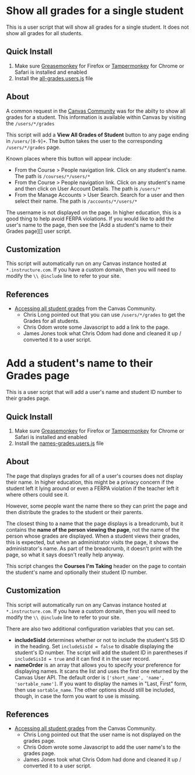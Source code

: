 # Show all grades for a single student
This is a user script that will show all grades for a single student. It does not show all grades for all students.

## Quick Install
1. Make sure [Greasemonkey](https://addons.mozilla.org/en-us/firefox/addon/greasemonkey/) for Firefox or [Tampermonkey](http://tampermonkey.net/) for Chrome or Safari is installed and enabled
2. Install the [all-grades.users.js](https://github.com/jamesjonesmath/canvancement/raw/master/grades/all-grades.user.js) file

## About
A common request in the [Canvas Community](https://community.canvaslms.com) was for the abilty to show all grades for a student. This information is available within Canvas by visiting the  `/users/*/grades`

This script will add a **View All Grades of Student** button to any page ending in `/users/[0-9]+`. The button takes the user to the corresponding `/users/*/grades` page.

Known places where this button will appear include:
* From the Course > People navigation link. Click on any student's name. The path is `/courses/*/users/*`
* From the Course > People navigation link. Click on any student's name and then click on User Account Details. The path is `/users/*`
* From the Manage Accounts > User Search. Search for a user and then select their name. The path is `/accounts/*/users/*`

The username is not displayed on the page. In higher education, this is a good thing to help avoid FERPA violations. If you would like to add the user's name to the page, then see the [Add a student's name to their Grades page][] user script.

## Customization
This script will automatically run on any Canvas instance hosted at ``*.instructure.com``. If you have a custom domain, then you will need to modify the `\\ @include` line to refer to your site.

## References
* [Accessing all student grades](https://community.canvaslms.com/message/14314) from the Canvas Community. 
  * Chris Long pointed out that you can use `/users/*/grades` to get the Grades for all students. 
  * Chris Odom wrote some Javascript to add a link to the page. 
  * James Jones took what Chris Odom had done and cleaned it up / converted it to a user script.

# Add a student's name to their Grades page
This is a user script that will add a user's name and student ID number to their grades page.

## Quick Install
1. Make sure [Greasemonkey](https://addons.mozilla.org/en-us/firefox/addon/greasemonkey/) for Firefox or [Tampermonkey](http://tampermonkey.net/) for Chrome or Safari is installed and enabled
2. Install the [names-grades.users.js](https://github.com/jamesjonesmath/canvancement/raw/master/grades/name-grades.user.js) file

## About
The page that displays grades for all of a user's courses does not display their name. In higher education, this might be a privacy concern if the student left it lying around or even a FERPA violation if the teacher left it where others could see it.

However, some people want the name there so they can print the page and then distribute the grades to the student or their parents.

The closest thing to a name that the page displays is a breadcrumb, but it contains the **name of the person viewing the page**, not the name of the person whose grades are displayed. When a student views their grades, this is expected, but when an administrator visits the page, it shows the administrator's name. As part of the breadcrumb, it doesn't print with the page, so what it says doesn't really help anyway.

This script changes the **Courses I'm Taking** header on the page to contain the student's name and optionally their student ID number.

## Customization
This script will automatically run on any Canvas instance hosted at ``*.instructure.com``. If you have a custom domain, then you will need to modify the `\\ @include` line to refer to your site.

There are also two additional configuration variables that you can set.
* **includeSisId** determines whether or not to include the student's SIS ID in the heading. Set ``includeSisId = false`` to disable displaying the student's ID number. The script will add the student ID in parentheses if ``includeSisId = true`` and it can find it in the user record.
* **nameOrder** is an array that allows you to specify your preference for displaying names. It scans the list and uses the first one returned by the Canvas User API. The default order is ``['short_name', 'name', 'sortable_name']``. If you want to display the names in "Last, First" form, then use ``sortable_name``. The other options should still be included, though, in case the form you want to use is missing.

## References
* [Accessing all student grades](https://community.canvaslms.com/message/14314) from the Canvas Community. 
  * Chris Long pointed out that the user name is not displayed on the grades page.
  * Chris Odom wrote some Javascript to add the user name's to the grades page.
  * James Jones took what Chris Odom had done and cleaned it up / converted it to a user script.
